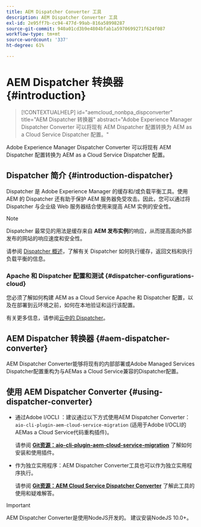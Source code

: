 ```yaml
---
title: AEM Dispatcher Converter 工具
description: AEM Dispatcher Converter 工具
exl-id: 2e95ff7b-cc94-477d-99ab-816a58998287
source-git-commit: 940a01cd3b9e4804bfab1a5970699271f624f087
workflow-type: tm+mt
source-wordcount: '337'
ht-degree: 61%

---
```


# AEM Dispatcher 转换器 {#introduction}

>[!CONTEXTUALHELP]
>id="aemcloud_nonbpa_dispconverter"
>title="AEM Dispatcher 转换器"
>abstract="Adobe Experience Manager Dispatcher Converter 可以将现有 AEM Dispatcher 配置转换为 AEM as a Cloud Service Dispatcher 配置。"

Adobe Experience Manager Dispatcher Converter 可以将现有 AEM Dispatcher 配置转换为 AEM as a Cloud Service Dispatcher 配置。

## Dispatcher 简介 {#introduction-dispatcher}

Dispatcher 是 Adobe Experience Manager 的缓存和/或负载平衡工具。使用 AEM 的 Dispatcher 还有助于保护 AEM 服务器免受攻击。因此，您可以通过将 Dispatcher 与企业级 Web 服务器结合使用来提高 AEM 实例的安全性。

>[!NOTE]
>Dispatcher 最常见的用法是缓存来自 **AEM 发布实例**&#x200B;的响应，从而提高面向外部发布的网站的响应速度和安全性。

请参阅 [Dispatcher 概述](https://experienceleague.adobe.com/docs/experience-manager-dispatcher/using/dispatcher.html)，了解有关 Dispatcher 如何执行缓存，返回文档和执行负载平衡的信息。

### Apache 和 Dispatcher 配置和测试 {#dispatcher-configurations-cloud}

您必须了解如何构建 AEM as a Cloud Service Apache 和 Dispatcher 配置，以及在部署到云环境之前，如何在本地验证和运行该配置。

有关更多信息，请参阅[云中的 Dispatcher](https://experienceleague.adobe.com/docs/experience-manager-cloud-service/implementing/content-delivery/disp-overview.html)。

## AEM Dispatcher 转换器 {#aem-dispatcher-converter}

AEM Dispatcher Converter能够将现有的内部部署或Adobe Managed Services Dispatcher配置重构为与AEMas a Cloud Service兼容的Dispatcher配置。

## 使用 AEM Dispatcher Converter {#using-dispatcher-converter}

* 通过Adobe I/OCLI ：建议通过以下方式使用AEM Dispatcher Converter： `aio-cli-plugin-aem-cloud-service-migration` (适用于Adobe I/OCLI的AEMas a Cloud Service代码重构插件)。

   请参阅 **[Git资源：aio-cli-plugin-aem-cloud-service-migration](https://github.com/adobe/aio-cli-plugin-aem-cloud-service-migration#introduction)** 了解如何安装和使用插件。

* 作为独立实用程序：AEM Dispatcher Converter工具也可以作为独立实用程序执行。

   请参阅 **[Git资源：AEM Cloud Service Dispatcher Converter](https://github.com/adobe/aem-cloud-service-source-migration/tree/master/packages/dispatcher-converter)** 了解此工具的使用和疑难解答。

>[!IMPORTANT]
>AEM Dispatcher Converter是使用NodeJS开发的。 建议安装NodeJS 10.0+。
